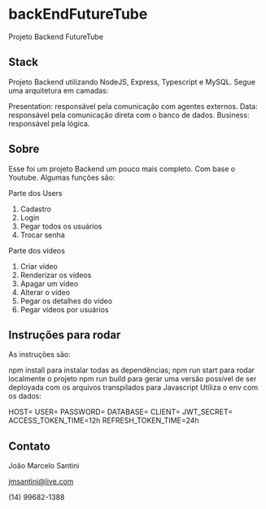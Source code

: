 # backEndFutureTube
Projeto Backend FutureTube
 
## Stack
Projeto Backend utilizando NodeJS, Express, Typescript e MySQL. Segue uma arquitetura em camadas:

Presentation: responsável pela comunicação com agentes externos.
Data: responsável pela comunicação direta com o banco de dados.
Business: responsável pela lógica.

## Sobre
Esse foi um projeto Backend um pouco mais completo. Com base o Youtube. Algumas funções são:

Parte dos Users
1. Cadastro
2. Login
3. Pegar todos os usuários
4. Trocar senha

Parte dos vídeos
1. Criar vídeo
2. Renderizar os vídeos
3. Apagar um vídeo
4. Alterar o vídeo
5. Pegar os detalhes do vídeo
6. Pegar vídeos por usuários

## Instruções para rodar
As instruções são:

npm install para instalar todas as dependências;
npm run start para rodar localmente o projeto
npm run build para gerar uma versão possível de ser deployada com os arquivos transpilados para Javascript
Utiliza o env com os dados:

HOST=
USER=
PASSWORD=
DATABASE=
CLIENT=
JWT_SECRET=
ACCESS_TOKEN_TIME=12h
REFRESH_TOKEN_TIME=24h

## Contato
João Marcelo Santini

jmsantini@live.com

(14) 99682-1388
